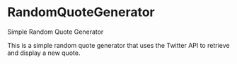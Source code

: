 # RandomQuoteGenerator
Simple Random Quote Generator 

This is a simple random quote generator that uses the Twitter API to retrieve and display a new quote.
